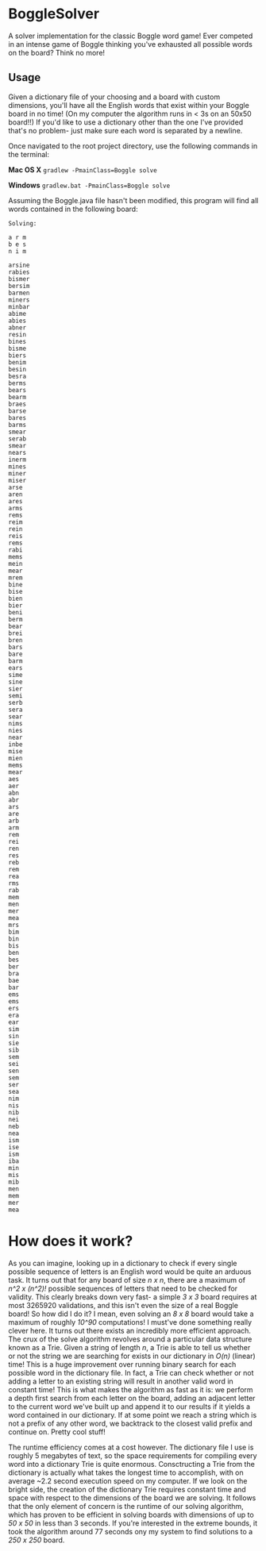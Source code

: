 # BoggleSolver
A solver implementation for the classic Boggle word game! Ever competed in an intense game of Boggle thinking you've exhausted all possible words on the board? Think no more!

## Usage
Given a dictionary file of your choosing and a board with custom dimensions, you'll have all the English words that exist within your Boggle board in no time! (On my computer the algorithm runs in < 3s on an 50x50 board!!) If you'd like to use a dictionary other than the one I've provided that's no problem- just make sure each word is separated by a newline.

Once navigated to the root project directory, use the following commands in the terminal:

**Mac OS X**
`gradlew -PmainClass=Boggle solve`

**Windows**
`gradlew.bat -PmainClass=Boggle solve`

Assuming the Boggle.java file hasn't been modified, this program will find all words contained in the following board:

```
Solving:

a r m
b e s
n i m

arsine
rabies
bismer
bersim
barmen
miners
minbar
abime
abies
abner
resin
bines
bisme
biers
benim
besin
besra
berms
bears
bearm
braes
barse
bares
barms
smear
serab
smear
nears
inerm
mines
miner
miser
arse
aren
ares
arms
rems
reim
rein
reis
rems
rabi
mems
mein
mear
mrem
bine
bise
bien
bier
beni
berm
bear
brei
bren
bars
bare
barm
ears
sime
sine
sier
semi
serb
sera
sear
nims
nies
near
inbe
mise
mien
mems
mear
aes
aer
abn
abr
ars
are
arb
arm
rem
rei
ren
res
reb
rem
rea
rms
rab
mem
men
mer
mea
mrs
bim
bin
bis
ben
bes
ber
bra
bae
bar
ems
ems
ers
era
ear
sim
sin
sie
sib
sem
sei
sen
sem
ser
sea
nim
nis
nib
nei
neb
nea
ism
ise
ism
iba
min
mis
mib
men
mem
mer
mea
```

# How does it work?

As you can imagine, looking up in a dictionary to check if every single possible sequence of letters is an English word would be quite an arduous task. It turns out that for any board of size *n x n*, there are a maximum of *n^2 x (n^2)!* possible sequences of letters that need to be checked for validity. This clearly breaks down very fast- a simple *3 x 3* board requires at most 3265920 validations, and this isn't even the size of a real Boggle board! So how did I do it? I mean, even solving an *8 x 8* board would take a maximum of roughly *10^90* computations! I must've done something really clever here. It turns out there exists an incredibly more efficient approach. The crux of the solve algorithm revolves around a particular data structure known as a Trie. Given a string of length *n*, a Trie is able to tell us whether or not the string we are searching for exists in our dictionary in *O(n)* (linear) time! This is a huge improvement over running binary search for each possible word in the dictionary file. In fact, a Trie can check whether or not adding a letter to an existing string will result in another valid word in constant time! This is what makes the algorithm as fast as it is: we perform a depth first search from each letter on the board, adding an adjacent letter to the current word we've built up and append it to our results if it yields a word contained in our dictionary. If at some point we reach a string which is not a prefix of any other word, we backtrack to the closest valid prefix and continue on. Pretty cool stuff!

The runtime efficiency comes at a cost however. The dictionary file I use is roughly 5 megabytes of text, so the space requirements for compiling every word into a dictionary Trie is quite enormous. Consctructing a Trie from the dictionary is actually what takes the longest time to accomplish, with on average ~2.2 second execution speed on my computer. If we look on the bright side, the creation of the dictionary Trie requires constant time and space with respect to the dimensions of the board we are solving. It follows that the only element of concern is the runtime of our solving algorithm, which has proven to be efficient in solving boards with dimensions of up to *50 x 50* in less than 3 seconds. If you're interested in the extreme bounds, it took the algorithm around 77 seconds ony my system to find solutions to a *250 x 250* board.
